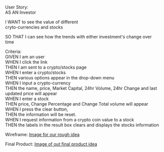 User Story:  
AS AN Investor  

I WANT to see the value of different   
cryto-currencies and stocks   

SO THAT I can see how the trends with either investment's change over time  
  

Criteria:  
GIVEN I am an user  
WHEN I click the link  
THEN I am sent to a crypto/stocks page  
WHEN I enter a crypto/stocks  
THEN various options appear in the drop-down menu  
WHEN I input a crypto-currency  
THEN the name, price, Market Capital, 24hr Volume, 24hr Change and last updated price will appear  
WHEN I enter a stock  
THEN price, Change Percentage and Change Total volume will appear  
WHEN I press the clear button,   
THEN the information will be reset.  
WHEN I request information from a crypto coin value to a stock  
THEN the labels in the result box clears and displays the stocks information  

Wireframe:
[Image for our rough idea](Assets/imgs/wireframe.png)

Final Product:
[Image of out final product idea](Assets/imgs/FinalProduct.PNG)
